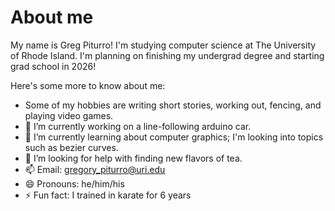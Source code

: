 # About me

My name is Greg Piturro! I'm studying computer science at The University of Rhode Island. I'm planning on finishing my undergrad
degree and starting grad school in 2026!

Here's some more to know about me:

- Some of my hobbies are writing short stories, working out, fencing, and playing video games.
- 🔭 I’m currently working on a line-following arduino car.
- 🌱 I’m currently learning about computer graphics; I'm looking into topics such as bezier curves.
- 🤔 I’m looking for help with finding new flavors of tea.
- 📫 Email: gregory_piturro@uri.edu
- 😄 Pronouns: he/him/his
- ⚡ Fun fact: I trained in karate for 6 years
